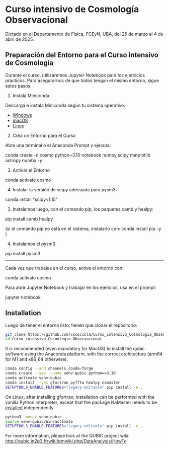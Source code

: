 # Curso intensivo de Cosmología Observacional

Dictado en el Departamento de Física, FCEyN, UBA, del 25 de marzo al 4 de abril de 2025.





## Preparación del Entorno para el Curso intensivo de Cosmología

Durante el curso, utilizaremos Jupyter Notebook para los ejercicios prácticos. Para asegurarnos de que todos tengan el mismo entorno, sigue estos pasos: 

1) Instala Miniconda

Descarga e instala Miniconda según tu sistema operativo:
  
- [Windows](https://docs.conda.io/en/latest/miniconda.html) 
- [macOS](https://docs.conda.io/en/latest/miniconda.html) 
- [Linux](https://docs.conda.io/en/latest/miniconda.html) 


2) Crea un Entorno para el Curso

Abre una terminal o el Anaconda Prompt y ejecuta: 

conda create -n cosmo python=3.10 notebook numpy scipy matplotlib astropy numba -y


3) Activar el Entorno 

conda activate cosmo


4) Instalar la versión de scipy adecuada para pysm3:
 
conda install "scipy<1.15"


3) Instalamos luego, con el comando pip, los paquetes camb y healpy:

pip install camb healpy

(si el comando pip no está en el sistema, instalarlo con:  conda install pip -y )


4) Instalamos el pysm3

pip install pysm3


--------------------------------


Cada vez que trabajes en el curso, activa el entorno con: 

conda activate cosmo


Para abrir Jupyter Notebook y trabajar en los ejericios, usa en el prompt: 

jupyter notebook



## Installation

Luego de tener el entorno listo, tienen que clonar el repositorio:

```bash
git clone https://github.com/cscoccola/Curso_intensivo_Cosmologia_Observacional.git
cd Curso_intensivo_Cosmologia_Observacional
```

It is recommended (even mandatory for MacOS) to install the qubic software using the Anaconda platform, with the correct architecture (arm64 for M1 and x86_64 otherwise).

```bash
conda config --add channels conda-forge
conda create --yes --name venv-qubic python==3.10
conda activate venv-qubic
conda install --yes gfortran pyfftw healpy namaster
SETUPTOOLS_ENABLE_FEATURES="legacy-editable" pip install -e .
```

On Linux, after installing gfortran, installation can be performed with the vanilla Python interpreter, except that the package NaMaster needs to be [installed](https://namaster.readthedocs.io/en/latest/installation.html) independently.

```bash
python3 -mvenv venv-qubic
source venv-qubic/bin/activate
SETUPTOOLS_ENABLE_FEATURES="legacy-editable" pip install -e .
```

For more information, please look at the QUBIC project wiki:
http://qubic.in2p3.fr/wiki/pmwiki.php/DataAnalysis/HowTo

